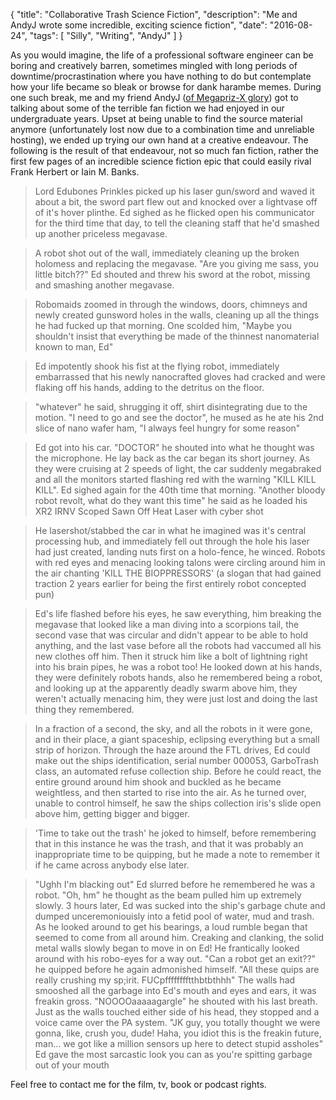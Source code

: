{
    "title": "Collaborative Trash Science Fiction",
    "description": "Me and AndyJ wrote some incredible, exciting science fiction",
    "date": "2016-08-24",
    "tags": [
        "Silly", "Writing", "AndyJ"
    ]
}

As you would imagine, the life of a professional software engineer can be boring and creatively barren, sometimes mingled with long periods of downtime/procrastination where you have nothing to do but contemplate how your life became so bleak or browse for dank harambe memes. During one such break, me and my friend AndyJ ([of Megapriz-X glory](/post/megapriz/)) got to talking about some of the terrible fan fiction we had enjoyed in our undergraduate years. Upset at being unable to find the source material anymore (unfortunately lost now due to a combination time and unreliable hosting), we ended up trying our own hand at a creative endeavour. The following is the result of that endeavour, not so much fan fiction, rather the first few pages of an incredible science fiction epic that could easily rival Frank Herbert or Iain M. Banks.<!--more-->

> Lord Edubones Prinkles picked up his laser gun/sword and waved it about a bit, the sword part flew out and knocked over a lightvase off of it's hover plinthe. Ed sighed as he flicked open his communicator for the third time that day, to tell the cleaning staff that he'd smashed up another priceless megavase.

> A robot shot out of the wall, immediately cleaning up the broken holomess and replacing the megavase. "Are you giving me sass, you little bitch??" Ed shouted and threw his sword at the robot, missing and smashing another megavase.

> Robomaids zoomed in through the windows, doors, chimneys and newly created gunsword holes in the walls, cleaning up all the things he had fucked up that morning. One scolded him, "Maybe you shouldn't insist that everything be made of the thinnest nanomaterial known to man, Ed"

> Ed impotently shook his fist at the flying robot, immediately embarrassed that his newly nanocrafted gloves had cracked and were flaking off his hands, adding to the detritus on the floor.

> "whatever" he said, shrugging it off, shirt disintegrating due to the motion. "I need to go and see the doctor", he mused as he ate his 2nd slice of nano wafer ham, "I always feel hungry for some reason" 

> Ed got into his car. "DOCTOR" he shouted into what he thought was the microphone. He lay back as the car began its short journey. As they were cruising at 2 speeds of light, the car suddenly megabraked and all the monitors started flashing red with the warning "KILL KILL KILL". Ed sighed again for the 40th time that morning. "Another bloody robot revolt, what do they want this time" he said as he loaded his XR2 IRNV Scoped Sawn Off Heat Laser with cyber shot

> He lasershot/stabbed the car in what he imagined was it's central processing hub, and immediately fell out through the hole his laser had just created, landing nuts first on a holo-fence, he winced. Robots with red eyes and menacing looking talons were circling around him in the air chanting 'KILL THE BIOPPRESSORS' (a slogan that had gained traction 2 years earlier for being the first entirely robot concepted pun)

> Ed's life flashed before his eyes, he saw everything, him breaking the megavase that looked like a man diving into a scorpions tail, the second vase that was circular and didn't appear to be able to hold anything, and the last vase before all the robots had vaccumed all his new  clothes off him.
Then it struck him like a bolt of lightning right into his brain pipes, he was a robot too! He looked down at his hands, they were definitely robots hands, also he remembered being a robot, and looking up at the apparently deadly swarm above him, they weren't actually menacing him, they were just lost and doing the last thing they remembered.

> In a fraction of a second, the sky, and all the robots in it were gone, and in their place, a giant spaceship, eclipsing everything but a small strip of horizon. Through the haze around the FTL drives, Ed could make out the ships identification, serial number 000053, GarboTrash class, an automated refuse collection ship. Before he could react, the entire ground around him shook and buckled as he became weightless, and then started to rise into the air. As he turned over, unable to control himself, he saw the ships collection iris's slide open above him, getting bigger and bigger. 

> 'Time to take out the trash' he joked to himself, before remembering that in this instance he was the trash, and that it was probably an inappropriate time to be quipping, but he made a note to remember it if he came across anybody else later.

> "Ughh I'm blacking out" Ed slurred before he remembered he was a robot. "Oh, hm" he thought as the beam pulled him up extremely slowly. 3 hours later, Ed was sucked into the ship's garbage chute and dumped unceremoniouisly into a fetid pool of water, mud and trash. As he looked around to get his bearings, a loud rumble began that seemed to come from all around him. Creaking and clanking, the solid metal walls slowly began to move in on Ed! He frantically looked around with his robo-eyes for a way out. "Can a robot get an exit??" he quipped before he again admonished himself. "All these quips are really crushing my sp;irit. FUCpfffffffftthbtbthhh" The walls had smooshed all the garbage into Ed's mouth and eyes and ears, it was freakin gross. "NOOOOaaaaagargle" he shouted with his last breath. Just as the walls touched either side of his head, they stopped and a voice came over the PA system. "JK guy, you totally thought we were gonna, like, crush you, dude! Haha, you idiot this is the freakin future, man... we got like a million sensors up here to detect stupid assholes" Ed gave the most sarcastic look you can as you're spitting garbage out of your mouth

Feel free to contact me for the film, tv, book or podcast rights.
